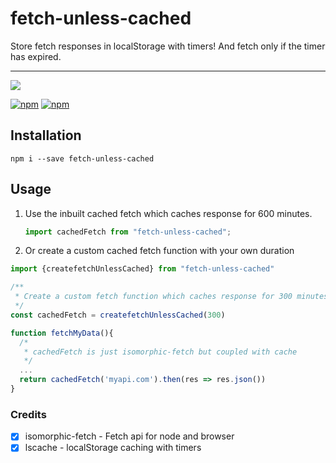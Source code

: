 # fetch-unless-cached

Store fetch responses in localStorage with timers! And fetch only if the timer has expired.

<hr/>

[![](https://nodei.co/npm/fetch-unless-cached.png?compact=true)](https://nodei.co/npm/fetch-unless-cached/)

[![npm](https://img.shields.io/npm/dm/fetch-unless-cached.svg?style=for-the-badge)](https://www.npmjs.com/package/fetch-unless-cached)
[![npm](https://img.shields.io/npm/l/fetch-unless-cached.svg?style=for-the-badge)](https://www.npmjs.com/package/fetch-unless-cached)

## Installation

```shell
npm i --save fetch-unless-cached
```

## Usage

1. Use the inbuilt cached fetch which caches response for 600 minutes.

   ```javascript
   import cachedFetch from "fetch-unless-cached";
   ```

2. Or create a custom cached fetch function with your own duration

```javascript
import {createfetchUnlessCached} from "fetch-unless-cached"

/**
 * Create a custom fetch function which caches response for 300 minutes
 */
const cachedFetch = createfetchUnlessCached(300)

function fetchMyData(){
  /*
   * cachedFetch is just isomorphic-fetch but coupled with cache
   */
  ...
  return cachedFetch('myapi.com').then(res => res.json())
}
```

### Credits

* [x] isomorphic-fetch - Fetch api for node and browser
* [x] lscache - localStorage caching with timers
